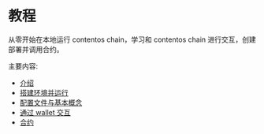 # 教程

从零开始在本地运行 contentos chain，学习和 contentos chain 进行交互，创建部署并调用合约。

主要内容:

* [介绍](/zh-cn/tutorial/introduction.md)
* [搭建环境并运行](/zh-cn/tutorial/setup.md)
* [配置文件与基本概念](/zh-cn/tutorial/concept.md)
* [通过 wallet 交互](/zh-cn/tutorial/wallet.md)
* [合约](/zh-cn/tutorial/contract.md)
